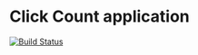 # Click Count application




[![Build Status](https://travis-ci.org/xebia-france/click-count.svg)](https://travis-ci.org/xebia-france/click-count)
